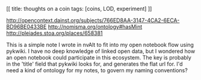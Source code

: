 [[
title: thoughts on a coin
tags: [coins, LOD, experiment]
]]

<http://opencontext.dainst.org/subjects/766ED8AA-3147-4CA2-6ECA-BD96BE0433BE>
 <http://nomisma.org/ontology#hasMint>
 <http://pleiades.stoa.org/places/658381>


This is a simple note I wrote in nvAlt to fit into my open notebook flow using pykwiki. I have no deep knowledge of linked open data, but I wondered how an open notebook could participate in this ecosystem. The key is probably in the 'title' field that pykwiki looks for, and generates the flat url for. I'd need a kind of ontology for my notes, to govern my naming conventions?
 